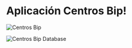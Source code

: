 # Aplicación Centros Bip!

![Centros Bip](https://github.com/VictorOlea/django-centrosBip/assets/90351946/eef91a38-b7ca-454f-95e4-344f5ce39201)

![Centros Bip Database](https://github.com/VictorOlea/django-centrosBip/assets/90351946/5667cd66-394b-4d96-b0a7-c326152b4e45)
